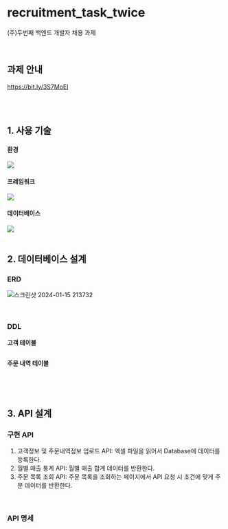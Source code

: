 # recruitment_task_twice

(주)두번째 백엔드 개발자 채용 과제

<br>

## 과제 안내

https://bit.ly/3S7MoEl

<br>
<br>

## 1. 사용 기술

#### 환경

  <img src="https://img.shields.io/badge/node.js-339933?style=for-the-badge&logo=nodedotjs&logoColor=white"/>

#### 프레임워크

<img src="https://img.shields.io/badge/express-000000?style=for-the-badge&logo=express&logoColor=white"/>

#### 데이터베이스

<img src="https://img.shields.io/badge/MySQL-4479A1?style=for-the-badge&logo=mysql&logoColor=white"/>

<br>
<br>

## 2. 데이터베이스 설계

### ERD

![스크린샷 2024-01-15 213732](https://github.com/Alloboo/recruitment_task_twice/assets/122436708/11a058e6-3662-4f4d-921a-fced9557e03d)

<br>

### DDL

**고객 테이블**

```javascript
```

**주문 내역 테이블**

```javascript
```

<br>
<br>

## 3. API 설계

### 구현 API

1. 고객정보 및 주문내역정보 업로드 API: 엑셀 파일을 읽어서 Database에 데이터를 등록한다.
2. 월별 매출 통계 API: 월별 매출 합계 데이터를 반환한다.
3. 주문 목록 조회 API: 주문 목록을 조회하는 페이지에서 API 요청 시 조건에 맞게 주문 데이터를 반환한다.

<br>

### API 명세
